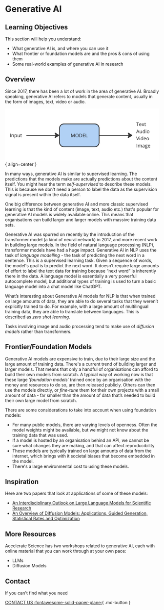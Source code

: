 # Generative AI


## Learning Objectives

This section will help you understand:

- What generative AI is, and where you can use it
- What frontier or foundation models are and the pros & cons of using them
- Some real-world examples of generative AI in research


## Overview
Since 2017, there has been a lot of work in the area of generative AI. Broadly speaking, generative AI refers to models that generate content, usually in the form of images, text, video or audio.

![Generative AI](imgs/gen1.png){ align=center }

In many ways, generative AI is similar to supervised learning. The predictions that the models make are actually predictions about the content itself. You might hear the term _self-supervised_ to describe these models. This is because we don't need a person to label the data as the supervision signal is present within the data itself. 

One big difference between generative AI and more classic supervised learning is that the kind of content (image, text, audio etc.) that's popular for generative AI models is widely available online. This means that organisations can build larger and larger models with massive training data sets. 

Generative AI was spurred on recently by the introduction of the transformer model (a kind of neural network) in 2017, and more recent work in building large models. In the field of natural language processing (NLP), transformer models have had a huge impact. Generative AI in NLP uses the task of _language modelling_ - the task of predicting the next word in a sentence. This is a supervised learning task. Given a sequence of words, the model's goal is to predict the next word. It doesn’t require large amounts of effort to label the text data for training because “next word” is inherently there in the data. A language model is essentially a very powerful autocomplete model, but additional types of training is used to turn a basic language model into a chat model like ChatGPT. 

What’s interesting about Generative AI models for NLP is that when trained on large amounts of data, they are able to do several tasks that they weren’t explicitly trained to do. For example, with a large amount of multilingual training data, they are able to translate between languages. This is described as _zero shot learning_.

Tasks involving image and audio processing tend to make use of _diffusion models_ rather than transformers. 

## Frontier/Foundation Models

Generative AI models are expensive to train, due to their large size and the large amount of training data. There's a current trend of building larger and larger models. That means that only a handful of organisations can afford to build their own models from scratch. A typical way of working now is that these large ‘_foundation models_’ trained once by an organisation with the money and resources to do so, are then released publicly. Others can then use the models directly, or _fine-tune_ them for their own projects with a small amount of data - far smaller than the amount of data that’s needed to build their own large model from scratch.

There are some considerations to take into account when using foundation models:

- For many public models, there are varying levels of openness. Often the model weights might be available, but we might not know about the training data that was used. 
- If a model is hosted by an organisation behind an API, we cannot be sure what changes they are making, and that can affect reproducibility
- These models are typically trained on large amounts of data from the internet, which brings with it societal biases that become embedded in the model.
- There's a large environmental cost to using these models.


## Inspiration

Here are two papers that look at applications of some of these models:

- [An Interdisciplinary Outlook on Large Language Models for Scientific Research](https://arxiv.org/abs/2311.04929)
- [An Overview of Diffusion Models: Applications, Guided Generation, Statistical Rates and Optimization](https://arxiv.org/abs/2404.07771)

## More Resources

Accelerate Science has two workshops related to generative AI, each with online material that you can work through at your own pace:

- LLMs
- Diffusion Models


## Contact

If you can't find what you need

[CONTACT US :fontawesome-solid-paper-plane:](mailto:accelerate-mle@cst.cam.ac.uk){ .md-button }





